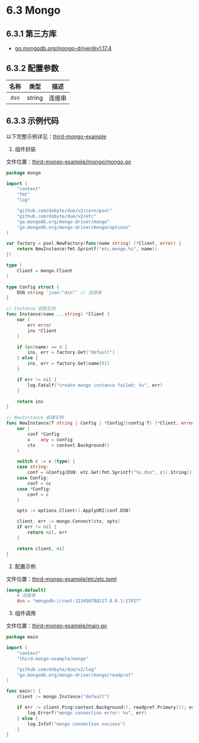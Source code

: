 # 6.3 Mongo

## 6.3.1 第三方库

- [go.mongodb.org/mongo-driver@v1.17.4](https://github.com/mongodb/mongo-go-driver)

## 6.3.2 配置参数

|  名称 | 类型 | 描述 |
| :------:| :------: | :------: |
| `dsn` | string | 连接串 |

## 6.3.3 示例代码

以下完整示例详见：[third-mongo-example](https://github.com/dobyte/due-docs/tree/master/examples/third-mongo-example)

1. 组件封装

文件位置：[third-mongo-example/mongo/mongo.go](https://github.com/dobyte/due-docs/blob/master/examples/third-mongo-example/mongo/mongo.go)

```go
package mongo

import (
	"context"
	"fmt"
	"log"

	"github.com/dobyte/due/v2/core/pool"
	"github.com/dobyte/due/v2/etc"
	"go.mongodb.org/mongo-driver/mongo"
	"go.mongodb.org/mongo-driver/mongo/options"
)

var factory = pool.NewFactory(func(name string) (*Client, error) {
	return NewInstance(fmt.Sprintf("etc.mongo.%s", name))
})

type (
	Client = mongo.Client
)

type Config struct {
	DSN string `json:"dsn"` // 连接串
}

// Instance 获取实例
func Instance(name ...string) *Client {
	var (
		err error
		ins *Client
	)

	if len(name) == 0 {
		ins, err = factory.Get("default")
	} else {
		ins, err = factory.Get(name[0])
	}

	if err != nil {
		log.Fatalf("create mongo instance failed: %v", err)
	}

	return ins
}

// NewInstance 新建实例
func NewInstance[T string | Config | *Config](config T) (*Client, error) {
	var (
		conf *Config
		v    any = config
		ctx      = context.Background()
	)

	switch c := v.(type) {
	case string:
		conf = &Config{DSN: etc.Get(fmt.Sprintf("%s.dsn", c)).String()}
	case Config:
		conf = &c
	case *Config:
		conf = c
	}

	opts := options.Client().ApplyURI(conf.DSN)

	client, err := mongo.Connect(ctx, opts)
	if err != nil {
		return nil, err
	}

	return client, nil
}
```

2. 配置示例

文件位置：[third-mongo-example/etc/etc.toml](https://github.com/dobyte/due-docs/blob/master/examples/third-mongo-example/etc/etc.toml)

```toml
[mongo.default]
    # 连接串
    dsn = "mongodb://root:12345678@127.0.0.1:27017"
```

3. 组件调用

文件位置：[third-mongo-example/main.go](https://github.com/dobyte/due-docs/blob/master/examples/third-mongo-example/main.go)

```go
package main

import (
	"context"
	"third-mongo-example/mongo"

	"github.com/dobyte/due/v2/log"
	"go.mongodb.org/mongo-driver/mongo/readpref"
)

func main() {
	client := mongo.Instance("default")

	if err := client.Ping(context.Background(), readpref.Primary()); err != nil {
		log.Errorf("mongo connection error: %v", err)
	} else {
		log.Infof("mongo connection success")
	}
}
```
